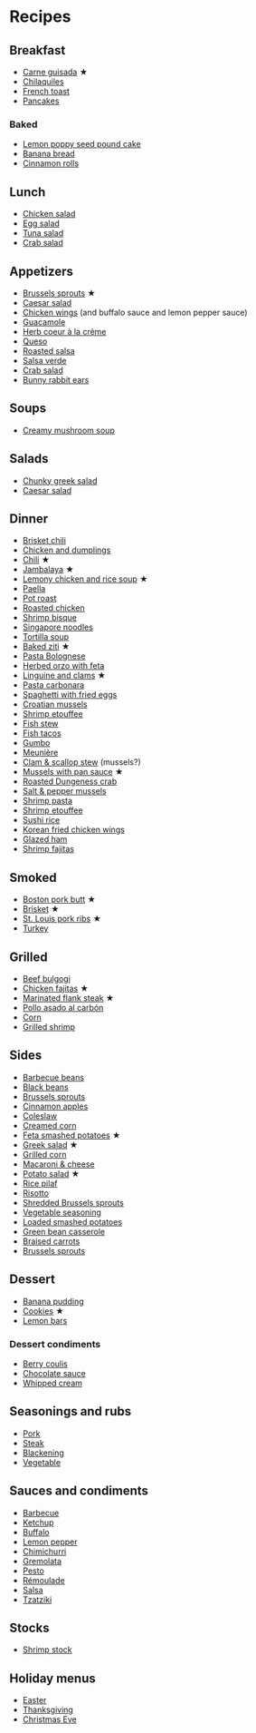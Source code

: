 # Recipes

## Breakfast

- [Carne guisada](one-pot/carne-guisada.md) ★
- [Chilaquiles](breakfast/chilaquiles.md)
- [French toast](breakfast/french-toast.md)
- [Pancakes](breakfast/pancakes.md)

### Baked

- [Lemon poppy seed pound cake](breakfast/lemon-poppy-pound-cake.md)
- [Banana bread](breakfast/banana-bread.md)
- [Cinnamon rolls](breakfast/cinnamon-rolls.md)

## Lunch

- [Chicken salad](lunch/chicken-salad.md)
- [Egg salad](lunch/egg-salad.md)
- [Tuna salad](lunch/tuna-salad.md)
- [Crab salad](seafood/crab-salad.md)

## Appetizers

- [Brussels sprouts](appetizers/brussels-sprouts.md) ★
- [Caesar salad](appetizers/ceasar-salad.md)
- [Chicken wings](appetizers/chicken-wings.md) (and buffalo sauce and lemon pepper sauce)
- [Guacamole](appetizers/guacamole.md)
- [Herb coeur à la crème](appetizers/herb-coeur-a-la-creme.md)
- [Queso](appetizers/queso.md)
- [Roasted salsa](condiments/salsa.md#roasted)
- [Salsa verde](condiments/salsa.md#verde)
- [Crab salad](seafood/crab-salad.md)
- [Bunny rabbit ears](appetizers/bunny-rabbit-ears.md)

## Soups

- [Creamy mushroom soup](soups/creamy-mushroom.md)

## Salads

- [Chunky greek salad](sides/greek-salad.md)
- [Caesar salad](appetizers/ceasar-salad.md)

## Dinner

- [Brisket chili](one-pot/brisket-chili.md)
- [Chicken and dumplings](one-pot/chicken-and-dumplings.md)
- [Chili](one-pot/chili.md) ★
- [Jambalaya](one-pot/jambalaya.md) ★
- [Lemony chicken and rice soup](one-pot/lemony-chicken-and-rice-soup.md) ★
- [Paella](one-pot/paella.md)
- [Pot roast](one-pot/pot-roast.md)
- [Roasted chicken](one-pot/roasted-chicken.md)
- [Shrimp bisque](one-pot/shrimp-bisque.md)
- [Singapore noodles](one-pot/singapore-noodles.md)
- [Tortilla soup](one-pot/tortilla-soup.md)
- [Baked ziti](pasta/baked-ziti.md) ★
- [Pasta Bolognese](pasta/bolognese.md)
- [Herbed orzo with feta](pasta/herbed-orzo-with-feta.md)
- [Linguine and clams](pasta/linguine-and-clams.md) ★
- [Pasta carbonara](pasta/pasta-carbonara.md)
- [Spaghetti with fried eggs](pasta/spaghetti-with-fried-eggs.md)
- [Croatian mussels](seafood/croatian-mussels.md)
- [Shrimp etouffee](seafood/etouffee.md)
- [Fish stew](seafood/fish-stew.md)
- [Fish tacos](seafood/fish-tacos.md)
- [Gumbo](seafood/gumbo.md)
- [Meunière](seafood/meuniere.md)
- [Clam & scallop stew](seafood/mussel-and-scallop-stew.md) (mussels?)
- [Mussels with pan sauce](seafood/mussels-with-pan-sauce.md) ★
- [Roasted Dungeness crab](seafood/roasted-dungeness-crab.md)
- [Salt & pepper mussels](seafood/salt-and-pepper-mussels.md)
- [Shrimp pasta](seafood/shimp-pasta.md)
- [Shrimp etouffee](seafood/shrimp-etouffee.md)
- [Sushi rice](seafood/sushi.md)
- [Korean fried chicken wings](korean-fried-chicken-wings.md)
- [Glazed ham](glazed-ham.md)
- [Shrimp fajitas](seafood/shrimp-fajitas.md)

## Smoked

- [Boston pork butt](barbecue/boston-pork-butt.md) ★
- [Brisket](barbecue/brisket.md) ★
- [St. Louis pork ribs](barbecue/pork-ribs.md) ★
- [Turkey](barbecue/turkey.md)

## Grilled

- [Beef bulgogi](barbecue/bulgogi.md)
- [Chicken fajitas](barbecue/chicken-fajitas.md) ★
- [Marinated flank steak](barbecue/flank-steak.md) ★
- [Pollo asado al carbón](barbecue/pollo-asado-al-carbon.md)
- [Corn](sides/grilled-corn.md)
- [Grilled shrimp](seafood/grilled-shrimp.md)

## Sides

- [Barbecue beans](sides/barbecue-beans.md)
- [Black beans](sides/black-beans.md)
- [Brussels sprouts](sides/brussels-sprouts.md)
- [Cinnamon apples](sides/cinnamon-apples.md)
- [Coleslaw](sides/coleslaw.md)
- [Creamed corn](sides/creamed-corn.md)
- [Feta smashed potatoes](sides/feta-smashed-potatoes.md) ★
- [Greek salad](sides/greek-salad.md) ★
- [Grilled corn](sides/grilled-corn.md)
- [Macaroni & cheese](sides/macaroni-and-cheese.md)
- [Potato salad](sides/potato-salad.md) ★
- [Rice pilaf](sides/rice-pilaf.rst)
- [Risotto](sides/risotto.md)
- [Shredded Brussels sprouts](sides/shredded-brussels-sprouts.md)
- [Vegetable seasoning](sides/vegetable-seasoning.md)
- [Loaded smashed potatoes](sides/loaded-smashed-potatoes.md)
- [Green bean casserole](sides/green-bean-casserole.md)
- [Braised carrots](sides/honey-glazed-carrots.md)
- [Brussels sprouts](sides/roasted-brussels-sprouts.md)

## Dessert

- [Banana pudding](dessert/banana-pudding.md)
- [Cookies](dessert/cookies.md) ★
- [Lemon bars](dessert/lemon-bars.md)

### Dessert condiments

- [Berry coulis](dessert/berry-coulis.md)
- [Chocolate sauce](dessert/chocolate-sauce.md)
- [Whipped cream](dessert/whipped-cream.md)

## Seasonings and rubs

- [Pork](barbecue/pork-rub.md)
- [Steak](barbecue/steak-seasoning.md)
- [Blackening](seasoning/blackening.md)
- [Vegetable](sides/vegetable-seasoning.md)

## Sauces and condiments

- [Barbecue](barbecue/sauce.md)
- [Ketchup](barbecue/sauce.md#ketchup)
- [Buffalo](appetizers/chicken-wings.md#buffalo-sauce)
- [Lemon pepper](appetizers/chicken-wings.md#lemon-pepper-sauce)
- [Chimichurri](condiments/chimichurri.md)
- [Gremolata](condiments/gremolata.md)
- [Pesto](condiments/pesto.md)
- [Rémoulade](condiments/remoulade.md)
- [Salsa](condiments/salsa.md)
- [Tzatziki](condiments/tzatziki.md)

## Stocks

- [Shrimp stock](seafood/shrimp-stock.md)

## Holiday menus

- [Easter](holidays/easter.md)
- [Thanksgiving](holidays/thanksgiving.md)
- [Christmas Eve](holidays/christmas-eve.md)

